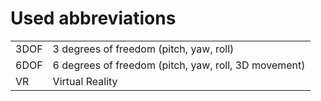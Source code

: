# Used abbreviations

| | |
|-|-|
| 3DOF | 3 degrees of freedom (pitch, yaw, roll)|
| 6DOF | 6 degrees of freedom (pitch, yaw, roll, 3D movement)|
| VR | Virtual Reality |